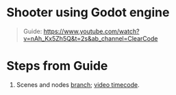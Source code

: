 # Shooter using Godot engine

> Guide: https://www.youtube.com/watch?v=nAh_Kx5Zh5Q&t=2s&ab_channel=ClearCode

# Steps from Guide

1. Scenes and nodes [branch](https://github.com/Smoliarick/godot-shooter/tree/1-scenes-and-nodes); [video timecode](https://www.youtube.com/watch?v=nAh_Kx5Zh5Q&t=602s).
